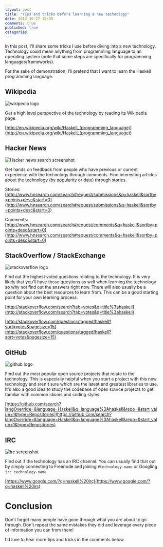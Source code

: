 ```yaml
---
layout: post
title: "Tips and tricks before learning a new technology"
date: 2012-10-27 18:33
comments: true
published: true
categories: 
---
```


In this post, I'll share some tricks I use before diving into a new technology. Technology could mean anything from programming language to an operating system (note that some steps are specifically for programming languages/frameworks).

For the sake of demonstration, I'll pretend that I want to learn the Haskell programming language.

## Wikipedia

![wikipedia logo](http://upload.wikimedia.org/wikipedia/commons/6/63/Wikipedia-logo.png)

Get a high level perspective of the technology by reading its Wikipedia page.

[http://en.wikipedia.org/wiki/Haskell_(programming_language)](http://en.wikipedia.org/wiki/Haskell_(programming_language))

## Hacker News

![Hacker news search screenshot](http://i.minus.com/iMq59X5KMX2km.png)

Get hands on feedback from people who have previous or current experience with the technology through comments. Find interesting articles about the technology (by popularity or date) through stories.

Stories: 
[http://www.hnsearch.com/search#request/submissions&q=haskell&sortby=points+desc&start=0](http://www.hnsearch.com/search#request/submissions&q=haskell&sortby=points+desc&start=0)

Comments: 
[http://www.hnsearch.com/search#request/comments&q=haskell&sortby=points+desc&start=0](http://www.hnsearch.com/search#request/comments&q=haskell&sortby=points+desc&start=0)

## StackOverflow / StackExchange

![stackoverflow logo](http://i.minus.com/irSOFFbrvmnyE.png)

Find out the highest voted questions relating to the
technology. It is very likely that you'll have those questions
as well when learning the technology so why not find out the answers right now. There will also usually be a question about the best resources to learn from. This can be a good starting point for your own learning process.

[http://stackoverflow.com/search?tab=votes&q=title%3ahaskell](http://stackoverflow.com/search?tab=votes&q=title%3ahaskell)

[http://stackoverflow.com/questions/tagged/haskell?sort=votes&pagesize=15](http://stackoverflow.com/questions/tagged/haskell?sort=votes&pagesize=15)

## GitHub

![github logo](http://i.minus.com/ibtrg1FgG2LGmB.jpg)

Find out the most popular open source projects that relate to the technology. This is especially helpful when you start a project with this new technology and aren't sure which are the latest and greatest libraries to use. It's also a good idea to study the codebase of open source projects to get familiar with common idioms and coding styles.

[https://github.com/search?langOverride=&language=Haskell&q=language%3Ahaskell&repo=&start_value=1&type=Repositories](https://github.com/search?langOverride=&language=Haskell&q=language%3Ahaskell&repo=&start_value=1&type=Repositories)

## IRC

![irc screenshot](http://i.minus.com/ibaU7T6UBkmY3g.png)

Find out if the technology has an IRC channel. You can usually
find that out by simply connecting to Freenode and joining
`#technology-name` or Googling `irc technology-name`.

[https://www.google.com/?q=haskell%20irc](https://www.google.com/?q=haskell%20irc)
   

# Conclusion 

Don't forget many people have gone through what you are about to go through. Don't repeat the same mistakes they did and leverage every piece of information you can from them!

I'd love to hear more tips and tricks in the comments below.
